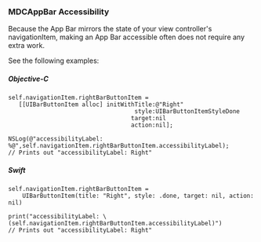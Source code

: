 ### MDCAppBar Accessibility

Because the App Bar mirrors the state of your view controller's navigationItem, making an App Bar accessible often
does not require any extra work.

See the following examples:

##### Objective-C
```
self.navigationItem.rightBarButtonItem =
   [[UIBarButtonItem alloc] initWithTitle:@"Right"
                                    style:UIBarButtonItemStyleDone
                                   target:nil
                                   action:nil];

NSLog(@"accessibilityLabel: %@",self.navigationItem.rightBarButtonItem.accessibilityLabel);
// Prints out "accessibilityLabel: Right"
```

##### Swift
```
self.navigationItem.rightBarButtonItem =
    UIBarButtonItem(title: "Right", style: .done, target: nil, action: nil)

print("accessibilityLabel: \(self.navigationItem.rightBarButtonItem.accessibilityLabel)")
// Prints out "accessibilityLabel: Right"
```
